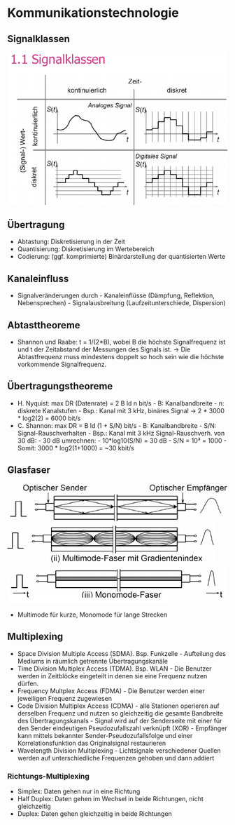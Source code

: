 # Kommunikationstechnologie

## Signalklassen
 
![Signalklassen](../../img/Signalklassen.png)

## Übertragung

- Abtastung: Diskretisierung in der Zeit
- Quantisierung: Diskretisierung im Wertebereich
- Codierung: (ggf. komprimierte) Binärdarstellung der quantisierten Werte

## Kanaleinfluss

- Signalveränderungen durch
      - Kanaleinflüsse (Dämpfung, Reflektion, Nebensprechen)
      - Signalausbreitung (Laufzeitunterschiede, Dispersion)

## Abtasttheoreme

- Shannon und Raabe: t = 1/(2*B), wobei B die höchste Signalfrequenz ist und t der Zeitabstand der Messungen des Signals ist. -> Die Abtastfrequenz muss mindestens doppelt so hoch sein wie die höchste vorkommende Signalfrequenz.

## Übertragungstheoreme

- H. Nyquist: max DR (Datenrate) = 2 B ld n bit/s
      - B: Kanalbandbreite
      - n: diskrete  Kanalstufen
      - Bsp.: Kanal mit 3 kHz, binäres Signal -> 2 * 3000 * log2(2) = 6000 bit/s
- C. Shannon: max DR = B ld (1 + S/N) bit/s
      - B: Kanalbandbreite
      - S/N: Signal-Rauschverhalten
      - Bsp.: Kanal mit 3 kHz Signal-Rauschverh. von 30 dB:
          - 30 dB umrechnen:
          - 10*log10(S/N) = 30 dB 
          - S/N = 10³ = 1000
      - Somit: 3000 * log2(1+1000) = ~30 kbit/s

## Glasfaser

![](../../img/Multimode_Stufenindex.png)
![](../../img/Multimode_Gradientenindex.png)
![](../../img/Monomode.png)

- Multimode für kurze, Monomode für lange Strecken

## Multiplexing

- Space Division Multiple Access (SDMA). Bsp. Funkzelle
        - Aufteilung des Mediums in räumlich getrennte Übertragungskanäle
- Time Division Multiplex Access (TDMA). Bsp. WLAN
        - Die Benutzer werden in Zeitblöcke eingeteilt in denen sie eine Frequenz nutzen dürfen.
- Frequency Multplex Access (FDMA)
        - Die Benutzer werden einer jeweiligen Frequenz zugewiesen
- Code Division Multiplex Access (CDMA)
        - alle Stationen operieren auf derselben Frequenz und nutzen so gleichzeitig die gesamte Bandbreite des Übertragungskanals
        - Signal wird auf der Senderseite mit einer für den Sender eindeutigen Pseudozufallszahl verknüpft (XOR) 
        - Empfänger kann mittels bekannter Sender-Pseudozufallsfolge und einer Korrelationsfunktion das Originalsignal restaurieren
- Wavelength Division Multiplexing
        - Lichtsignale verschiedener Quellen werden auf unterschiedliche Frequenzen gehoben und dann addiert

### Richtungs-Multiplexing

- Simplex: Daten gehen nur in eine Richtung
- Half Duplex: Daten gehen im Wechsel in beide Richtungen, nicht gleichzeitig
- Duplex: Daten gehen gleichzeitig in beide Richtungen